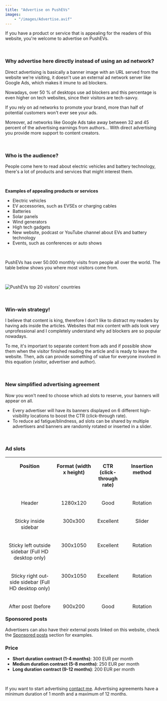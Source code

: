 ```yaml
---
title: "Advertise on PushEVs"
images:
    - "/images/Advertise.avif"
---
```


If you have a product or service that is appealing for the readers of this website, you're welcome to advertise on PushEVs.

 

### Why advertise here directly instead of using an ad network?

Direct advertising is basically a banner image with an URL served from the website we're visiting, it doesn't use an external ad network server like Google Ads, which makes it imune to ad blockers.

Nowadays, over 50 % of desktops use ad blockers and this percentage is even higher on tech websites, since their visitors are tech-savvy.

If you rely on ad networks to promote your brand, more than half of potential customers won't ever see your ads.

Moreover, ad networks like Google Ads take away between 32 and 45 percent of the advertising earnings from authors... With direct advertising you provide more support to content creators.

 

### Who is the audience?

People come here to read about electric vehicles and battery technology, there's a lot of products and services that might interest them.

 

**Examples of appealing products or services**

- Electric vehicles
- EV accessories, such as EVSEs or charging cables
- Batteries
- Solar panels
- Wind generators
- High tech gadgets
- New website, podcast or YouTube channel about EVs and battery technology
- Events, such as conferences or auto shows

 

PushEVs has over 50.000 monthly visits from people all over the world. The table below shows you where most visitors come from.

 

![PushEVs top 20 visitors' countries](images/PushEVs-top-20-countries-in-September.avif)

 

### Win-win strategy!

I believe that content is king, therefore I don't like to distract my readers by having ads inside the articles. Websites that mix content with ads look very unprofessional and I completely understand why ad blockers are so popular nowadays.

To me, it's important to separate content from ads and if possible show them when the visitor finished reading the article and is ready to leave the website. Then, ads can provide something of value for everyone involved in this equation (visitor, advertiser and author).

 

### New simplified advertising agreement

Now you won't need to choose which ad slots to reserve, your banners will appear on all.

- Every advertiser will have its banners displayed on 6 different high-visibility locations to boost the CTR (click-through rate).
- To reduce ad fatigue/blindness, ad slots can be shared by multiple advertisers and banners are randomly rotated or inserted in a slider.

 

### Ad slots

<table style="height: 486px;" width="1320" cellspacing="0" cellpadding="4"><tbody><tr valign="top"><td width="206"><p lang="en-US" align="center"><b>Position</b></p></td><td width="136"><p lang="en-US" align="center"><b>Format (width x height)</b></p></td><td width="83"><p lang="en-US" align="center"><b>CTR (click-through rate)</b></p></td><td width="100"><p lang="en-US" align="center"><b>Insertion method</b></p></td></tr><tr valign="top"><td width="206"><p lang="en-US" align="center">Header</p></td><td width="136"><p lang="en-US" align="center">1280x120</p></td><td width="83"><p lang="en-US" align="center">Good</p></td><td width="100"><p lang="en-US" align="center">Rotation</p></td></tr><tr valign="top"><td width="206"><p lang="en-US" align="center">Sticky inside sidebar</p></td><td width="136"><p lang="en-US" align="center">300x300</p></td><td width="83"><p lang="en-US" align="center">Excellent</p></td><td width="100"><p lang="en-US" align="center">Slider</p></td></tr><tr valign="top"><td width="206"><p lang="en-US" align="center">Sticky left outside sidebar (Full HD desktop only)</p></td><td width="136"><p lang="en-US" align="center">300x1050</p></td><td width="83"><p lang="en-US" align="center">Excellent</p></td><td width="100"><p lang="en-US" align="center">Rotation</p></td></tr><tr valign="top"><td width="206"><p lang="en-US" align="center">Sticky right outside sidebar (Full HD desktop only)</p></td><td width="136"><p lang="en-US" align="center">300x1050</p></td><td width="83"><p lang="en-US" align="center">Excellent</p></td><td width="100"><p lang="en-US" align="center">Rotation</p></td></tr><tr valign="top"><td width="206"><p lang="en-US" align="center">After post (before comments)</p></td><td width="136"><p lang="en-US" align="center">900x200</p></td><td width="83"><p lang="en-US" align="center">Good</p></td><td width="100"><p lang="en-US" align="center">Rotation</p></td></tr><tr valign="top"><td width="206"><p lang="en-US" align="center">Footer (sticky on mobile)</p></td><td width="136"><p lang="en-US" align="center">1280x120</p></td><td width="83"><p lang="en-US" align="center">Good</p></td><td width="100"><p lang="en-US" align="center">Rotation/Slider</p></td></tr></tbody></table>

### Sponsored posts

Advertisers can also have their external posts linked on this website, check the [Sponsored posts](/sponsored-posts/) section for examples.


### Price

- **Short duration contract (1-4 months)**: 300 EUR per month
- **Medium duration contract (5-8 months)**: 250 EUR per month
- **Long duration contract (9-12 months)**: 200 EUR per month

 

If you want to start advertising [contact me](mailto:contact@pushevs.com). Advertising agreements have a minimum duration of 1 month and a maximum of 12 months.
